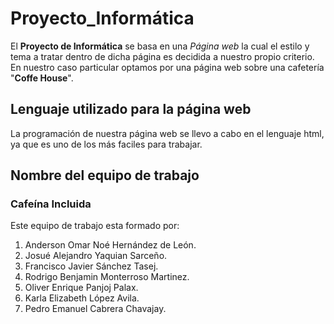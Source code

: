# Proyecto_Informática
El **Proyecto de Informática** se basa en una *Página web* la cual el estilo y tema a tratar dentro de dicha página es decidida a nuestro propio criterio.
En nuestro caso particular optamos por una página web sobre una cafetería "**Coffe House**".

## Lenguaje utilizado para la página web
La programación de nuestra página web se llevo a cabo en el lenguaje html, ya que es uno de los más faciles para trabajar.

## Nombre del equipo de trabajo
### Cafeína Incluida
Este equipo de trabajo esta formado por: 
1. Anderson Omar Noé Hernández de León.
2. Josué Alejandro Yaquian Sarceño.
3. Francisco Javier Sánchez Tasej.
4. Rodrigo Benjamin Monterroso Martinez.
5. Oliver Enrique Panjoj Palax.
6. Karla Elizabeth López Avila.
7. Pedro Emanuel Cabrera Chavajay.
